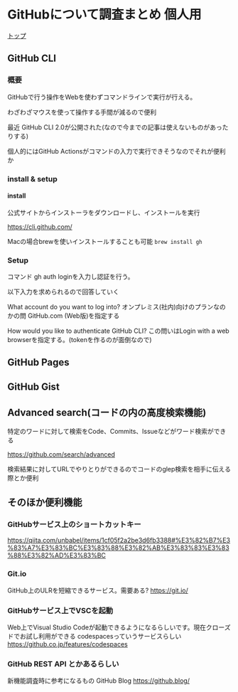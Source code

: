 # GitHubについて調査まとめ 個人用

[トップ](https://yamasaw.github.io/GitHub-shirabe/)

## GitHub CLI
### 概要
GitHubで行う操作をWebを使わずコマンドラインで実行が行える。

わざわざマウスを使って操作する手間が減るので便利

最近 GitHub CLI 2.0が公開された(なので今までの記事は使えないものがあったりする)

個人的にはGitHub Actionsがコマンドの入力で実行できそうなのでそれが便利か

### install & setup
#### install

公式サイトからインストーラをダウンロードし、インストールを実行

https://cli.github.com/

Macの場合brewを使いインストールすることも可能 `brew install gh`

### Setup

コマンド gh auth loginを入力し認証を行う。

以下入力を求められるので回答していく

What account do you want to log into?
オンプレミス(社内)向けのプランなのかの問
GitHub.com (Web版)を指定する

How would you like to authenticate GitHub CLI?
この問いはLogin with a web browserを指定する。(tokenを作るのが面倒なので)

## GitHub Pages

## GitHub Gist

## Advanced search(コードの内の高度検索機能)
特定のワードに対して検索をCode、Commits、Issueなどがワード検索ができる

https://github.com/search/advanced

検索結果に対してURLでやりとりができるのでコードのglep検索を相手に伝える際とか便利​

## そのほか便利機能
### GitHubサービス上のショートカットキー
https://qiita.com/unbabel/items/1cf05f2a2be3d6fb3388#%E3%82%B7%E3%83%A7%E3%83%BC%E3%83%88%E3%82%AB%E3%83%83%E3%83%88%E3%82%AD%E3%83%BC​

### Git.io
GitHub上のULRを短縮できるサービス。需要ある?
https://git.io/

### GitHubサービス上でVSCを起動
Web上でVisual Studio Codeが起動できるようになるらしいです。現在クローズドでお試し利用ができる
codespacesっていうサービスらしい
https://github.co.jp/features/codespaces

### GitHub REST API とかあるらしい

新機能調査時に参考になるもの
GitHub Blog
https://github.blog/
